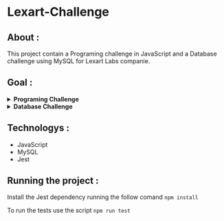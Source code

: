 # Lexart-Challenge

## About :
 This project contain a Programing challenge in JavaScript and a Database challenge using MySQL for Lexart Labs companie.

## Goal :
<details> <summary><b> Programing Challenge </b></summary>
  Create an algorithm that traverses a one-dimensional array containing letters and numbers: ["a", 10, "b", "hello", 122, 15].

- Obtain an array containing only letters.
- Obtain an array containing only numbers.
- Obtain the largest number from the previous array.
</details>
<details>
<summary><b> Database Challenge </b></summary> 
  Download the World database from the following link:
  https://dev.mysql.com/doc/index-other.html and import it into a database management system.
<br>
  Create a table called <i><b>"AverageLifeExpectancy"</i></b> that will contain the following information:
 <br>
 <br>
  <table> 
  <tr>
  <th>LifeProm</th>
  <th>Region</th>
  </tr>
  <tr>
  <th>70</th>
  <th>South America</th>
  </tr>
  <tr>
  <th>74</th>
  <th>North America</th>
  </tr>
  <tr>
  <th>59</th>
  <th>Asia</th>
  </tr>
  </table>
</details>

## Technologys :
- JavaScript
- MySQL
- Jest

## Running the project : 
Install the Jest dependency running the follow comand ` npm install `

To run the tests use the script ` npm run test `

<!--  Run the scripts `npm run prestart` and `npm run seed`, these scripts will create and populate the application's database. -->
